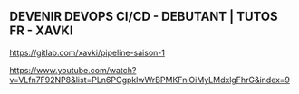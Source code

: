 ## DEVENIR DEVOPS CI/CD - DEBUTANT | TUTOS FR - XAVKI

https://gitlab.com/xavki/pipeline-saison-1


https://www.youtube.com/watch?v=VLfn7F92NP8&list=PLn6POgpklwWrBPMKFniOiMyLMdxlgFhrG&index=9

